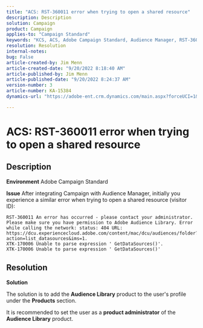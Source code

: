 ```yaml
---
title: "ACS: RST-360011 error when trying to open a shared resource"
description: Description
solution: Campaign
product: Campaign
applies-to: "Campaign Standard"
keywords: "KCS, ACS, Adobe Campaign Standard, Audience Manager, RST-360011, error, open shared resource"
resolution: Resolution
internal-notes: 
bug: False
article-created-by: Jim Menn
article-created-date: "9/20/2022 8:18:40 AM"
article-published-by: Jim Menn
article-published-date: "9/20/2022 8:24:37 AM"
version-number: 3
article-number: KA-15384
dynamics-url: "https://adobe-ent.crm.dynamics.com/main.aspx?forceUCI=1&pagetype=entityrecord&etn=knowledgearticle&id=b3a386d3-bc38-ed11-9db1-0022480866ad"

---
```

# ACS: RST-360011 error when trying to open a shared resource

## Description


<b>Environment</b>
 Adobe Campaign Standard

<b>Issue</b>
 After integrating Campaign with Audience Manager, initially you experience a similar error when trying to open a shared resource (visitor ID):


```
RST-360011 An error has occurred - please contact your administrator.
Please make sure you have permission to Adobe Audience Library. Error while calling the network: status: 404 URL: https://dcu.experiencecloud.adobe.com/content/mac/dcu/audiences/folder?action=list_datasources&ims=1.
XTK-170006 Unable to parse expression ' GetDataSources()'.
XTK-170006 Unable to parse expression ' GetDataSources()'
```





## Resolution


<b>Solution</b>

The solution is to add the <b>Audience Library</b> product to the user's profile under the <b>Products</b> section.

It is recommended to set the user as a <b>product administrator</b> of the <b>Audience Library</b> product.
